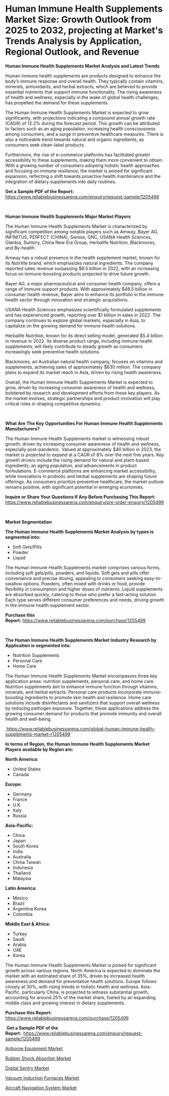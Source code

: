 <p><h1>Human Immune Health Supplements Market Size: Growth Outlook from 2025 to 2032, projecting at Market's Trends Analysis by Application, Regional Outlook, and Revenue</h1></p><p><strong>Human Immune Health Supplements Market Analysis and Latest Trends</strong></p>
<p><p>Human immune health supplements are products designed to enhance the body’s immune response and overall health. They typically contain vitamins, minerals, antioxidants, and herbal extracts, which are believed to provide essential nutrients that support immune functionality. The rising awareness of health and wellness, especially in the wake of global health challenges, has propelled the demand for these supplements.</p><p>The Human Immune Health Supplements Market is expected to grow significantly, with projections indicating a compound annual growth rate (CAGR) of 12.2% during the forecast period. This growth can be attributed to factors such as an aging population, increasing health consciousness among consumers, and a surge in preventive healthcare measures. There is also a noticeable trend towards natural and organic ingredients, as consumers seek clean-label products.</p><p>Furthermore, the rise of e-commerce platforms has facilitated greater accessibility to these supplements, making them more convenient to obtain. With a growing number of consumers adopting holistic health approaches and focusing on immune resilience, the market is poised for significant expansion, reflecting a shift towards proactive health maintenance and the integration of dietary supplements into daily routines.</p></p>
<p><strong>Get a Sample PDF of the Report:&nbsp;</strong> <a href="https://www.reliablebusinessarena.com/enquiry/request-sample/1205499?utm_campaign=3024&utm_medium=2&utm_source=Github&utm_content=ia&utm_term=26032025&utm_id=human-immune-health-supplements">https://www.reliablebusinessarena.com/enquiry/request-sample/1205499</a></p>
<p>&nbsp;</p>
<p><strong>Human Immune Health Supplements Major Market Players</strong></p>
<p><p>The Human Immune Health Supplements Market is characterized by significant competition among notable players such as Amway, Bayer AG, INFINITUS, PERFECT (CHINA), Swisse, GNC, USANA Health Sciences, Glanbia, Suntory, China New Era Group, Herbalife Nutrition, Blackmores, and By-health. </p><p>Amway has a robust presence in the health supplement market, known for its Nutrilite brand, which emphasizes natural ingredients. The company reported sales revenue surpassing $8.5 billion in 2022, with an increasing focus on immune-boosting products projected to drive future growth.</p><p>Bayer AG, a major pharmaceutical and consumer health company, offers a range of immune support products. With approximately $48.5 billion in consumer health revenue, Bayer aims to enhance its portfolio in the immune health sector through innovation and strategic acquisitions.</p><p>USANA Health Sciences emphasizes scientifically formulated supplements and has experienced growth, reporting over $1 billion in sales in 2022. The company continues to explore global markets, especially in Asia, to capitalize on the growing demand for immune health solutions.</p><p>Herbalife Nutrition, known for its direct selling model, generated $5.4 billion in revenue in 2022. Its diverse product range, including immune health supplements, will likely contribute to steady growth as consumers increasingly seek preventive health solutions.</p><p>Blackmores, an Australian natural health company, focuses on vitamins and supplements, achieving sales of approximately $630 million. The company plans to expand its market reach in Asia, driven by rising health awareness.</p><p>Overall, the Human Immune Health Supplements Market is expected to grow, driven by increasing consumer awareness of health and wellness, bolstered by research and development efforts from these key players. As the market evolves, strategic partnerships and product innovation will play critical roles in shaping competitive dynamics.</p></p>
<p>&nbsp;</p>
<p><strong>What Are The Key Opportunities For Human Immune Health Supplements Manufacturers?</strong></p>
<p><p>The Human Immune Health Supplements market is witnessing robust growth, driven by increasing consumer awareness of health and wellness, especially post-pandemic. Valued at approximately $40 billion in 2023, the market is projected to expand at a CAGR of 8% over the next five years. Key growth drivers include the rising demand for natural and plant-based ingredients, an aging population, and advancements in product formulations. E-commerce platforms are enhancing market accessibility, while innovations in probiotic and herbal supplements are shaping future offerings. As consumers prioritize preventive healthcare, the market outlook remains positive, with significant potential in emerging economies.</p></p>
<p><strong>Inquire or Share Your Questions If Any Before Purchasing This Report:</strong> <a href="https://www.reliablebusinessarena.com/enquiry/pre-order-enquiry/1205499?utm_campaign=3024&utm_medium=2&utm_source=Github&utm_content=ia&utm_term=26032025&utm_id=human-immune-health-supplements">https://www.reliablebusinessarena.com/enquiry/pre-order-enquiry/1205499</a></p>
<p>&nbsp;</p>
<p><strong>Market Segmentation</strong></p>
<p><strong>The Human Immune Health Supplements Market Analysis by types is segmented into:</strong></p>
<p><ul><li>Soft Gels/Pills</li><li>Powder</li><li>Liquid</li></ul></p>
<p><p>The Human Immune Health Supplements market comprises various forms, including soft gels/pills, powders, and liquids. Soft gels and pills offer convenience and precise dosing, appealing to consumers seeking easy-to-swallow options. Powders, often mixed with drinks or food, provide flexibility in consumption and higher doses of nutrients. Liquid supplements are absorbed quickly, catering to those who prefer a fast-acting solution. Each type serves different consumer preferences and needs, driving growth in the immune health supplement sector.</p></p>
<p><strong>Purchase this Report:&nbsp;</strong><a href="https://www.reliablebusinessarena.com/purchase/1205499?utm_campaign=3024&utm_medium=2&utm_source=Github&utm_content=ia&utm_term=26032025&utm_id=human-immune-health-supplements">https://www.reliablebusinessarena.com/purchase/1205499</a></p>
<p>&nbsp;</p>
<p><strong>The Human Immune Health Supplements Market Industry Research by Application is segmented into:</strong></p>
<p><ul><li>Nutrition Supplements</li><li>Personal Care</li><li>Home Care</li></ul></p>
<p><p>The Human Immune Health Supplements Market encompasses three key application areas: nutrition supplements, personal care, and home care. Nutrition supplements aim to enhance immune function through vitamins, minerals, and herbal extracts. Personal care products incorporate immune-boosting ingredients to promote skin health and resilience. Home care solutions include disinfectants and sanitizers that support overall wellness by reducing pathogen exposure. Together, these applications address the growing consumer demand for products that promote immunity and overall health and well-being.</p></p>
<p><a href="https://www.reliablebusinessarena.com/global-human-immune-health-supplements-market-r1205499?utm_campaign=3024&utm_medium=2&utm_source=Github&utm_content=ia&utm_term=26032025&utm_id=human-immune-health-supplements">&nbsp;https://www.reliablebusinessarena.com/global-human-immune-health-supplements-market-r1205499</a></p>
<p><strong>In terms of Region, the Human Immune Health Supplements Market Players available by Region are:</strong></p>
<p>
    <p> <strong> North America: </strong>
        <ul>
            <li>United States</li>
            <li>Canada</li>
        </ul>
        </p> 
    <p> <strong> Europe: </strong>
        <ul>
            <li>Germany</li>
            <li>France</li>
            <li>U.K.</li>
            <li>Italy</li>
            <li>Russia</li>
        </ul>
        </p> 
    <p> <strong> Asia-Pacific: </strong>
        <ul>
            <li>China</li>
            <li>Japan</li>
            <li>South Korea</li>
            <li>India</li>
            <li>Australia</li>
            <li>China Taiwan</li>
            <li>Indonesia</li>
            <li>Thailand</li>
            <li>Malaysia</li>
        </ul>
        </p> 
    <p> <strong> Latin America: </strong>
        <ul>
            <li>Mexico</li>
            <li>Brazil</li>
            <li>Argentina Korea</li>
            <li>Colombia</li>
        </ul>
        </p> 
    <p> <strong> Middle East & Africa: </strong>
        <ul>
            <li>Turkey</li>
            <li>Saudi</li>
            <li>Arabia</li>
            <li>UAE</li>
            <li>Korea</li>
        </ul>
    </p>
    </p>
<p><p>The Human Immune Health Supplements Market is poised for significant growth across various regions. North America is expected to dominate the market with an estimated share of 35%, driven by increased health awareness and demand for preventative health solutions. Europe follows closely at 30%, with rising trends in holistic health and wellness. Asia-Pacific, particularly China, is projected to witness substantial growth, accounting for around 25% of the market share, fueled by an expanding middle class and growing interest in dietary supplements.</p></p>
<p><strong>Purchase this Report: </strong><a href="https://www.reliablebusinessarena.com/purchase/1205499?utm_campaign=3024&utm_medium=2&utm_source=Github&utm_content=ia&utm_term=26032025&utm_id=human-immune-health-supplements">https://www.reliablebusinessarena.com/purchase/1205499</a></p>
<p>&nbsp;<strong>Get a Sample PDF of the Report:&nbsp;&nbsp;</strong><a href="https://www.reliablebusinessarena.com/enquiry/request-sample/1205499?utm_campaign=3024&utm_medium=2&utm_source=Github&utm_content=ia&utm_term=26032025&utm_id=human-immune-health-supplements">https://www.reliablebusinessarena.com/enquiry/request-sample/1205499</a></p>
<p><strong></strong></p>
<p><p><a href="https://www.linkedin.com/pulse/airborne-equipment-market-size-share-analysis-for2025-j4pbe?utm_campaign=3024&utm_medium=2&utm_source=Github&utm_content=ia&utm_term=26032025&utm_id=human-immune-health-supplements">Airborne Equipment Market</a></p><p><a href="https://www.linkedin.com/pulse/theglobal-rubber-shock-absorber-market-sizeenormousand-tk8re?utm_campaign=3024&utm_medium=2&utm_source=Github&utm_content=ia&utm_term=26032025&utm_id=human-immune-health-supplements">Rubber Shock Absorber Market</a></p><p><a href="https://www.linkedin.com/pulse/global-digital-sentry-market-size-andtrends-affecting-sh9he?utm_campaign=3024&utm_medium=2&utm_source=Github&utm_content=ia&utm_term=26032025&utm_id=human-immune-health-supplements">Digital Sentry Market</a></p><p><a href="https://www.linkedin.com/pulse/market-report-years-2025-2032-125-cagrshowing-significant-k62te?utm_campaign=3024&utm_medium=2&utm_source=Github&utm_content=ia&utm_term=26032025&utm_id=human-immune-health-supplements">Vacuum Induction Furnaces Market</a></p><p><a href="https://www.linkedin.com/pulse/revenue-market-growth-insights-aircraft-navigation-system-projected-dvhme?utm_campaign=3024&utm_medium=2&utm_source=Github&utm_content=ia&utm_term=26032025&utm_id=human-immune-health-supplements">Aircraft Navigation System Market</a></p></p>